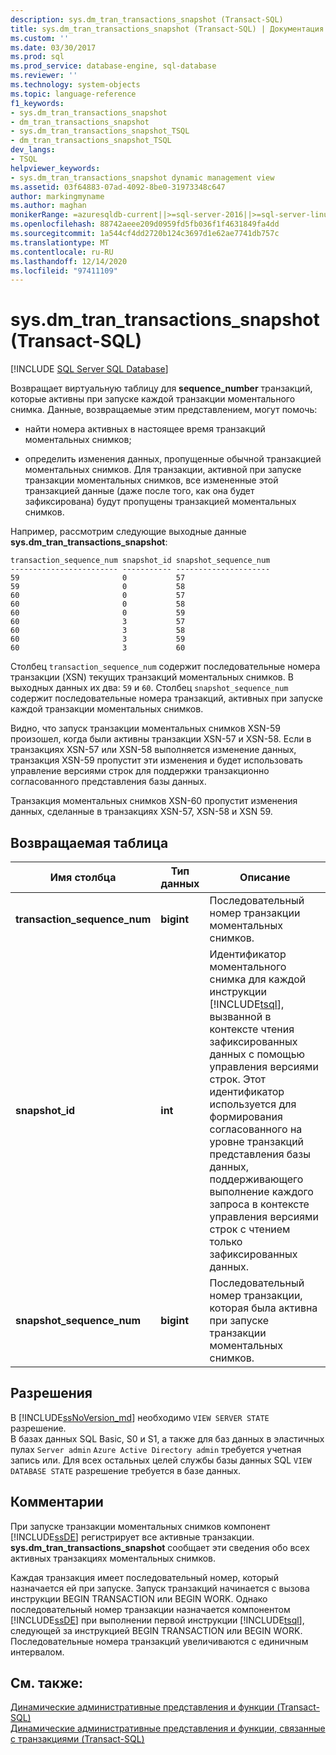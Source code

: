 ```yaml
---
description: sys.dm_tran_transactions_snapshot (Transact-SQL)
title: sys.dm_tran_transactions_snapshot (Transact-SQL) | Документация Майкрософт
ms.custom: ''
ms.date: 03/30/2017
ms.prod: sql
ms.prod_service: database-engine, sql-database
ms.reviewer: ''
ms.technology: system-objects
ms.topic: language-reference
f1_keywords:
- sys.dm_tran_transactions_snapshot
- dm_tran_transactions_snapshot
- sys.dm_tran_transactions_snapshot_TSQL
- dm_tran_transactions_snapshot_TSQL
dev_langs:
- TSQL
helpviewer_keywords:
- sys.dm_tran_transactions_snapshot dynamic management view
ms.assetid: 03f64883-07ad-4092-8be0-31973348c647
author: markingmyname
ms.author: maghan
monikerRange: =azuresqldb-current||>=sql-server-2016||>=sql-server-linux-2017||=azuresqldb-mi-current
ms.openlocfilehash: 88742aeee209d0959fd5fb036f1f4631849fa4dd
ms.sourcegitcommit: 1a544cf4dd2720b124c3697d1e62ae7741db757c
ms.translationtype: MT
ms.contentlocale: ru-RU
ms.lasthandoff: 12/14/2020
ms.locfileid: "97411109"
---
```

# <a name="sysdm_tran_transactions_snapshot-transact-sql"></a>sys.dm_tran_transactions_snapshot (Transact-SQL)
[!INCLUDE [SQL Server SQL Database](../../includes/applies-to-version/sql-asdb.md)]

  Возвращает виртуальную таблицу для **sequence_number** транзакций, которые активны при запуске каждой транзакции моментального снимка. Данные, возвращаемые этим представлением, могут помочь:  
  
-   найти номера активных в настоящее время транзакций моментальных снимков;  
  
-   определить изменения данных, пропущенные обычной транзакцией моментальных снимков. Для транзакции, активной при запуске транзакции моментальных снимков, все измененные этой транзакцией данные (даже после того, как она будет зафиксирована) будут пропущены транзакцией моментальных снимков.  
  
 Например, рассмотрим следующие выходные данные **sys.dm_tran_transactions_snapshot**:  
  
```  
transaction_sequence_num snapshot_id snapshot_sequence_num  
------------------------ ----------- ---------------------  
59                       0           57  
59                       0           58  
60                       0           57  
60                       0           58  
60                       0           59  
60                       3           57  
60                       3           58  
60                       3           59  
60                       3           60  
```  
  
 Столбец `transaction_sequence_num` содержит последовательные номера транзакции (XSN) текущих транзакций моментальных снимков. В выходных данных их два: `59` и `60`. Столбец `snapshot_sequence_num` содержит последовательные номера транзакций, активных при запуске каждой транзакции моментальных снимков.  
  
 Видно, что запуск транзакции моментальных снимков XSN-59 произошел, когда были активны транзакции XSN-57 и XSN-58. Если в транзакциях XSN-57 или XSN-58 выполняется изменение данных, транзакция XSN-59 пропустит эти изменения и будет использовать управление версиями строк для поддержки транзакционно согласованного представления базы данных.  
  
 Транзакция моментальных снимков XSN-60 пропустит изменения данных, сделанные в транзакциях XSN-57, XSN-58 и XSN 59.  
  
## <a name="table-returned"></a>Возвращаемая таблица  
  
|Имя столбца|Тип данных|Описание|  
|-----------------|---------------|-----------------|  
|**transaction_sequence_num**|**bigint**|Последовательный номер транзакции моментальных снимков.|  
|**snapshot_id**|**int**|Идентификатор моментального снимка для каждой инструкции [!INCLUDE[tsql](../../includes/tsql-md.md)], вызванной в контексте чтения зафиксированных данных с помощью управления версиями строк. Этот идентификатор используется для формирования согласованного на уровне транзакций представления базы данных, поддерживающего выполнение каждого запроса в контексте управления версиями строк с чтением только зафиксированных данных.|  
|**snapshot_sequence_num**|**bigint**|Последовательный номер транзакции, которая была активна при запуске транзакции моментальных снимков.|  
  
## <a name="permissions"></a>Разрешения

В [!INCLUDE[ssNoVersion_md](../../includes/ssnoversion-md.md)] необходимо `VIEW SERVER STATE` разрешение.   
В базах данных SQL Basic, S0 и S1, а также для баз данных в эластичных пулах `Server admin` `Azure Active Directory admin` требуется учетная запись или. Для всех остальных целей службы базы данных SQL `VIEW DATABASE STATE` разрешение требуется в базе данных.   
  
## <a name="remarks"></a>Комментарии  
 При запуске транзакции моментальных снимков компонент [!INCLUDE[ssDE](../../includes/ssde-md.md)] регистрирует все активные транзакции. **sys.dm_tran_transactions_snapshot** сообщает эти сведения обо всех активных транзакциях моментальных снимков.  
  
 Каждая транзакция имеет последовательный номер, который назначается ей при запуске. Запуск транзакций начинается с вызова инструкции BEGIN TRANSACTION или BEGIN WORK. Однако последовательный номер транзакции назначается компонентом [!INCLUDE[ssDE](../../includes/ssde-md.md)] при выполнении первой инструкции [!INCLUDE[tsql](../../includes/tsql-md.md)], следующей за инструкцией BEGIN TRANSACTION или BEGIN WORK. Последовательные номера транзакций увеличиваются с единичным интервалом.  
  
## <a name="see-also"></a>См. также:  
 [Динамические административные представления и функции (Transact-SQL)](~/relational-databases/system-dynamic-management-views/system-dynamic-management-views.md)   
 [Динамические административные представления и функции, связанные с транзакциями (Transact-SQL)](../../relational-databases/system-dynamic-management-views/transaction-related-dynamic-management-views-and-functions-transact-sql.md)  
  
  

